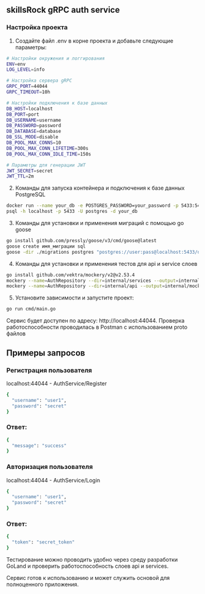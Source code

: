 ## skillsRock gRPC auth service

### **Настройка проекта**
1. Создайте файл .env в корне проекта и добавьте следующие параметры:
```bash
# Настройки окружения и логгирования
ENV=env
LOG_LEVEL=info

# Настройка сервера gRPC
GRPC_PORT=44044
GRPC_TIMEOUT=10h

# Настройки подключения к базе данных
DB_HOST=localhost
DB_PORT=port
DB_USERNAME=username
DB_PASSWORD=password
DB_DATABASE=database
DB_SSL_MODE=disable
DB_POOL_MAX_CONNS=10
DB_POOL_MAX_CONN_LIFETIME=300s
DB_POOL_MAX_CONN_IDLE_TIME=150s

# Параметры для генерации JWT
JWT_SECRET=secret
JWT_TTL=2m
```

2. Команды для запуска контейнера и подключения к базе данных PostgreSQL
```bash
docker run --name your_db -e POSTGRES_PASSWORD=your_password -p 5433:5432 -d postgres
psql -h localhost -p 5433 -U postgres -d your_db
```

3. Команды для установки и применения миграций с помощью go goose
```bash
go install github.com/pressly/goose/v3/cmd/goose@latest
goose create имя_миграции sql
goose -dir ./migrations postgres "postgres://user:pass@localhost:5433/dbname?sslmode=disable" up
```

4. Команды для установки и применения тестов для api и service слоев
```bash
go install github.com/vektra/mockery/v2@v2.53.4
mockery --name=AuthRepository --dir=internal/services --output=internal/mocks --log-level=debug
mockery --name=AuthRepository --dir=internal/api --output=internal/mocks --log-level=debug
```

5. Установите зависимости и запустите проект:
```bash
go run cmd/main.go
```

Сервис будет доступен по адресу: http://localhost:44044. Проверка работоспособности проводилась в Postman с использованием proto файлов

## Примеры запросов
### **Регистрация пользователя**
localhost:44044 - AuthService/Register
```bash
{
  "username": "user1",
  "password": "secret"
}
```

### Ответ:
```bash
{
  "message": "success"
}
```

### **Авторизация пользователя**
localhost:44044 - AuthService/Login
```bash
{
  "username": "user1",
  "password": "secret"
}
```

### Ответ:
```bash
{
  "token": "secret_token"
}
```

Тестирование можно проводить удобно через среду разработки GoLand и проверить работоспособность слоев api и services.

Сервис готов к использованию и может служить основой для полноценного приложения.




